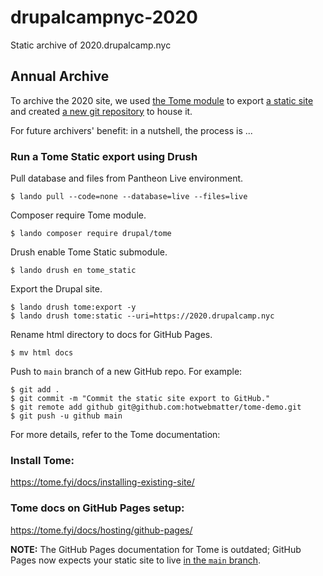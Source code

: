# drupalcampnyc-2020

Static archive of 2020.drupalcamp.nyc

## Annual Archive

To archive the 2020 site, we used [the Tome module](https://www.drupal.org/project/tome) to export [a static site](https://2020.drupalcamp.nyc)
and created [a new git repository](https://github.com/Drupal-NYC/drupalcampnyc-2020/tree/main) to house it.

For future archivers' benefit: in a nutshell, the process is ...

### Run a Tome Static export using Drush

Pull database and files from Pantheon Live environment.

```
$ lando pull --code=none --database=live --files=live
```

Composer require Tome module.

```
$ lando composer require drupal/tome
```

Drush enable Tome Static submodule.

```
$ lando drush en tome_static
```

Export the Drupal site.

```
$ lando drush tome:export -y
$ lando drush tome:static --uri=https://2020.drupalcamp.nyc
```

Rename html directory to docs for GitHub Pages.

```
$ mv html docs
```

Push to `main` branch of a new GitHub repo. For example:

```
$ git add .
$ git commit -m "Commit the static site export to GitHub."
$ git remote add github git@github.com:hotwebmatter/tome-demo.git
$ git push -u github main
```

For more details, refer to the Tome documentation:

### Install Tome:

https://tome.fyi/docs/installing-existing-site/

### Tome docs on GitHub Pages setup:

https://tome.fyi/docs/hosting/github-pages/

**NOTE:** The GitHub Pages documentation for Tome is outdated; GitHub Pages now expects your static site to live [in the `main` branch](https://pages.github.com/).
